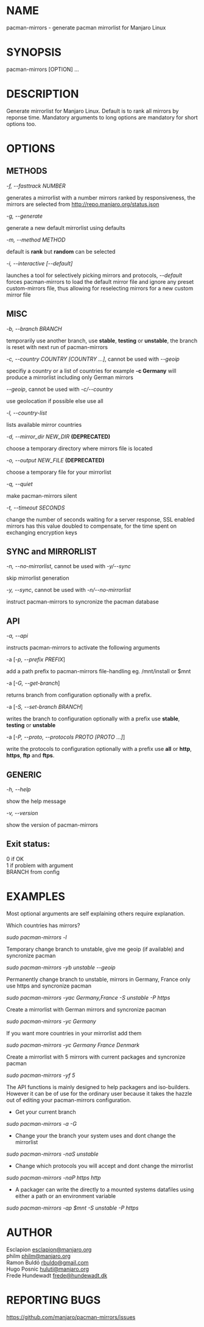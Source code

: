 # NAME
pacman-mirrors - generate pacman mirrorlist for Manjaro Linux

# SYNOPSIS
pacman-mirrors [OPTION] ...

# DESCRIPTION
Generate mirrorlist for Manjaro Linux. Default is to rank all mirrors by reponse time. Mandatory arguments to long options are mandatory for short options too.

# OPTIONS
## METHODS

_-f, --fasttrack NUMBER_
    
generates a mirrorlist with a number mirrors ranked by responsiveness, the mirrors are selected from <http://repo.manjaro.org/status.json>

_-g, --generate_

generate a new default mirrorlist using defaults

_-m, --method METHOD_

default is **rank** but **random** can be selected 

_-i, --interactive [--default]_

launches a tool for selectively picking mirrors and protocols, _--default_ forces pacman-mirrors to load the default mirror file and ignore any preset custom-mirrors file, thus allowing for reselecting mirrors for a new custom mirror file

## MISC

_-b, --branch BRANCH_

temporarily use another branch, use **stable**, **testing** or **unstable**, the branch is reset with next run of pacman-mirrors

_-c, --country COUNTRY [COUNTRY ...]_, cannot be used with _--geoip_

specifiy a country or a list of countries  for example **-c Germany** will produce a mirrorlist including only German mirrors

_--geoip_, cannot be used with _-c/--country_
    
use geolocation if possible else use all

_-l, --country-list_

lists available mirror countries

_-d, --mirror_dir NEW_DIR_ **(DEPRECATED)**
    
choose a temporary directory where mirrors file is located

_-o, --output NEW_FILE_ **(DEPRECATED)**

choose a temporary file for your mirrorlist

_-q, --quiet_

make pacman-mirrors silent

_-t, --timeout SECONDS_

change the number of seconds waiting for a server response, SSL enabled mirrors has this value doubled to compensate, for the time spent on exchanging encryption keys

## SYNC and MIRRORLIST
_-n, --no-mirrorlist_, cannot be used with _-y/--sync_

skip mirrorlist generation

_-y, --sync_, cannot be used with _-n/--no-mirrorlist_

instruct pacman-mirrors to syncronize the pacman database

## API

_-a, --api_

instructs pacman-mirrors to activate the following arguments

-a [_-p, --prefix PREFIX_]

add a path prefix to pacman-mirrors file-handling eg. /mnt/install or $mnt

-a [_-G, --get-branch_]

returns branch from configuration optionally with a prefix.

-a [_-S, --set-branch BRANCH_]

writes the branch to configuration optionally with a prefix use **stable**, **testing** or **unstable**

-a [_-P, --proto, --protocols PROTO [PROTO ...]_]

write the protocols to configuration optionally with a prefix use **all** or **http**, **https**, **ftp** and **ftps**.

## GENERIC

_-h, --help_

show the help message

_-v, --version_

show the version of pacman-mirrors

## Exit status:  

0 if OK  
1 if problem with argument  
BRANCH from config  

# EXAMPLES

Most optional arguments are self explaining others require explanation.

Which countries has mirrors?

_sudo pacman-mirrors -l_

Temporary change branch to unstable, give me geoip (if available) and syncronize pacman

_sudo pacman-mirrors -yb unstable --geoip_
    
Permanently change branch to unstable, mirrors in Germany, France only use https and syncronize pacman

_sudo pacman-mirrors -yac Germany,France -S unstable -P https_
    
Create a mirrorlist with German mirrors and syncronize pacman

_sudo pacman-mirrors -yc Germany_

If you want more countries in your mirrorlist add them

_sudo pacman-mirrors -yc Germany France Denmark_

Create a mirrorlist with 5 mirrors with current packages and syncronize pacman
 
_sudo pacman-mirrors -yf 5_

The API functions is mainly designed to help packagers and iso-builders. However it can be of use for the ordinary user because it takes the hazzle out of editing your pacman-mirrors configuration.

* Get your current branch

_sudo pacman-mirrors -a -G_

* Change your the branch your system uses and dont change the mirrorlist

_sudo pacman-mirrors -naS unstable_

* Change which protocols you will accept and dont change the mirrorlist

_sudo pacman-mirrors -naP https http_

* A packager can write the directly to a mounted systems datafiles using either a path or an environment variable

_sudo pacman-mirrors -ap $mnt -S unstable -P https_

# AUTHOR

Esclapion <esclapion@manjaro.org>  
philm <philm@manjaro.org>  
Ramon Buldó <rbuldo@gmail.com>  
Hugo Posnic <huluti@manjaro.org>  
Frede Hundewadt <frede@hundewadt.dk>  

# REPORTING BUGS
   <https://github.com/manjaro/pacman-mirrors/issues>
